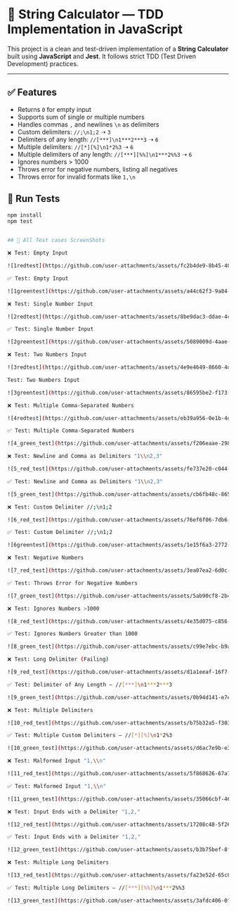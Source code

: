 # 🧮 String Calculator — TDD Implementation in JavaScript

This project is a clean and test-driven implementation of a **String Calculator** built using **JavaScript** and **Jest**. It follows strict TDD (Test Driven Development) practices.

---

## ✅ Features

- Returns `0` for empty input
- Supports sum of single or multiple numbers
- Handles commas `,` and newlines `\n` as delimiters
- Custom delimiters: `//;\n1;2` ➝ `3`
- Delimiters of any length: `//[***]\n1***2***3` ➝ `6`
- Multiple delimiters: `//[*][%]\n1*2%3` ➝ `6`
- Multiple delimiters of any length: `//[***][%%]\n1***2%%3` ➝ `6`
- Ignores numbers > 1000
- Throws error for negative numbers, listing all negatives
- Throws error for invalid formats like `1,\n`


## 🧪 Run Tests

```bash
npm install
npm test


## 🔴 All Test cases ScreenShots

❌ Test: Empty Input 

![1redtest](https://github.com/user-attachments/assets/fc2b4de9-8b45-4004-b223-9ddf3b2cd7b6)

✅ Test: Empty Input

![1greentest](https://github.com/user-attachments/assets/a44c62f3-9a84-4a7a-938a-778d43de29a2)

❌ Test: Single Number Input

![2redtest](https://github.com/user-attachments/assets/8be9dac3-ddae-4cc8-83c1-be52b17aedc1)

✅ Test: Single Number Input

![2greentest](https://github.com/user-attachments/assets/5089009d-4aae-4ead-ab6b-3a4c0113ac52)

❌ Test: Two Numbers Input

![3redtest](https://github.com/user-attachments/assets/4e9e4649-8660-4dae-acb2-4053c2701089)

Test: Two Numbers Input

![3greentest](https://github.com/user-attachments/assets/86595be2-f173-424c-8eda-134bf120f7c7)

❌ Test: Multiple Comma‑Separated Numbers

![4redtest](https://github.com/user-attachments/assets/eb39a956-0e1b-4d2b-8eff-fc9614f1fef8)

✅ Test: Multiple Comma‑Separated Numbers

![4_green_test](https://github.com/user-attachments/assets/f206eaae-2989-460c-b58e-43ee6ff0ba4d)

❌ Test: Newline and Comma as Delimiters "1\\n2,3"

![5_red_test](https://github.com/user-attachments/assets/fe737e20-c044-4b59-83ef-7bd9a970ef08)

✅ Test: Newline and Comma as Delimiters "1\\n2,3"

![5_green_test](https://github.com/user-attachments/assets/cb6fb48c-8654-4bbc-8d03-55291534d043)

❌ Test: Custom Delimiter //;\n1;2 

![6_red_test](https://github.com/user-attachments/assets/76ef6f06-7db6-4e62-8523-e457e89abed1)

✅ Test: Custom Delimiter //;\n1;2

![6greentest](https://github.com/user-attachments/assets/1e15f6a3-2772-428c-ab62-73332cbd3c08)

❌ Test: Negative Numbers

![7_red_test](https://github.com/user-attachments/assets/3ea07ea2-6d0c-4726-8a21-1f04cc5484a4)

✅ Test: Throws Error for Negative Numbers

![7_green_test](https://github.com/user-attachments/assets/5ab90cf8-2b49-41aa-bd0e-06c32f2daff3)

❌ Test: Ignores Numbers >1000

![8_red_test](https://github.com/user-attachments/assets/4e35d075-c856-4bc7-9e70-7de03dad90d8)

✅ Test: Ignores Numbers Greater than 1000

![8_green_test](https://github.com/user-attachments/assets/c99e7ebc-b9a5-4fa4-a94b-2e9fe483c848)

❌ Test: Long Delimiter (Failing)

![9_red_test](https://github.com/user-attachments/assets/d1a1eeaf-16f7-46b2-b68a-718eceefcef4)

✅ Test: Delimiter of Any Length — //[***]\n1***2***3

![9_green_test](https://github.com/user-attachments/assets/0b94d141-e7e1-41eb-a088-d7529533cf99)

❌ Test: Multiple Delimiters 

![10_red_test](https://github.com/user-attachments/assets/b75b32a5-f303-4481-96ff-8abf72947922)

✅ Test: Multiple Custom Delimiters — //[*][%]\n1*2%3

![10_green_test](https://github.com/user-attachments/assets/d6ac7e9b-e342-4f48-986e-ae11f72449b0)

❌ Test: Malformed Input "1,\\n"

![11_red_test](https://github.com/user-attachments/assets/5f868626-67a7-40dd-9a37-3e51e16a0b91)

✅ Test: Malformed Input "1,\\n" 

![11_green_test](https://github.com/user-attachments/assets/35066cbf-4652-4be3-8124-6a259a7f6fef)

❌ Test: Input Ends with a Delimiter "1,2,"

![12_red_test](https://github.com/user-attachments/assets/17208c48-5f26-4845-9d25-ac93c3132cf8)

✅ Test: Input Ends with a Delimiter "1,2,"

![12_green_test](https://github.com/user-attachments/assets/b3b75bef-8f08-4c0f-a94f-eb21c794c289)

❌ Test: Multiple Long Delimiters

![13_red_test](https://github.com/user-attachments/assets/fa23e52d-65c8-4cfe-bed5-62033559e8b3)

✅ Test: Multiple Long Delimiters — //[***][%%]\n1***2%%3

![13_green_test](https://github.com/user-attachments/assets/3afdc406-0f7b-430a-bc08-b33bd9c28f66)








